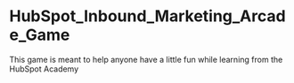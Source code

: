 # HubSpot_Inbound_Marketing_Arcade_Game
This game is meant to help anyone have a little fun while learning from the HubSpot Academy
